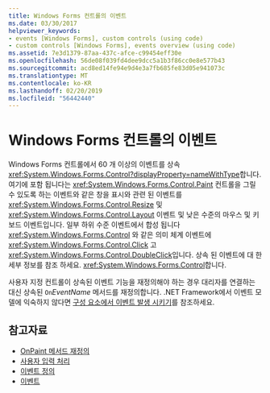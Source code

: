 ```yaml
---
title: Windows Forms 컨트롤의 이벤트
ms.date: 03/30/2017
helpviewer_keywords:
- events [Windows Forms], custom controls (using code)
- custom controls [Windows Forms], events overview (using code)
ms.assetid: 7e3d1379-87aa-437c-afce-c99454eff30e
ms.openlocfilehash: 56de08f039fd4dee9dcc5a1b3f86cc0e8e577b43
ms.sourcegitcommit: acd8ed14fe94e9d4e3a7fb685fe83d05e941073c
ms.translationtype: MT
ms.contentlocale: ko-KR
ms.lasthandoff: 02/20/2019
ms.locfileid: "56442440"
---
```

# <a name="events-in-windows-forms-controls"></a>Windows Forms 컨트롤의 이벤트
Windows Forms 컨트롤에서 60 개 이상의 이벤트를 상속 <xref:System.Windows.Forms.Control?displayProperty=nameWithType>합니다. 여기에 포함 됩니다는 <xref:System.Windows.Forms.Control.Paint> 컨트롤을 그릴 수 있도록 하는 이벤트와 같은 창을 표시와 관련 된 이벤트를 <xref:System.Windows.Forms.Control.Resize> 및 <xref:System.Windows.Forms.Control.Layout> 이벤트 및 낮은 수준의 마우스 및 키보드 이벤트입니다. 일부 하위 수준 이벤트에서 합성 됩니다 <xref:System.Windows.Forms.Control> 와 같은 의미 체계 이벤트에 <xref:System.Windows.Forms.Control.Click> 고 <xref:System.Windows.Forms.Control.DoubleClick>입니다. 상속 된 이벤트에 대 한 세부 정보를 참조 하세요. <xref:System.Windows.Forms.Control>합니다.  
  
 사용자 지정 컨트롤이 상속된 이벤트 기능을 재정의해야 하는 경우 대리자를 연결하는 대신 상속된 `On`*EventName* 메서드를 재정의합니다. .NET Framework에서 이벤트 모델에 익숙하지 않다면 [구성 요소에서 이벤트 발생 시키기](https://docs.microsoft.com/previous-versions/visualstudio/visual-studio-2013/sh2e3k5z(v=vs.120))를 참조하세요.  
  
## <a name="see-also"></a>참고자료
- [OnPaint 메서드 재정의](../../../../docs/framework/winforms/controls/overriding-the-onpaint-method.md)
- [사용자 입력 처리](../../../../docs/framework/winforms/controls/handling-user-input.md)
- [이벤트 정의](../../../../docs/framework/winforms/controls/defining-an-event-in-windows-forms-controls.md)
- [이벤트](../../../../docs/standard/events/index.md)
